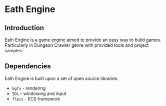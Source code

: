 # Eath Engine
## Introduction
Eath Engine is a game engine aimed to provide an easy way to build games. Particularly in Dungeon Crawler genre with provided tools and project samples.

## Dependencies
Eath Engine is built upon a set of open source libraries:
* `bgfx` - rendering
* `SDL` - windowing and input
* `flecs` - ECS framework
